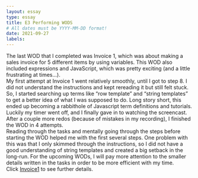 ```yaml
---
layout: essay
type: essay
title: E3 Performing WODS
# All dates must be YYYY-MM-DD format!
date: 2021-09-27
labels:
---
```


The last WOD that I completed was Invoice 1, which was about making a sales invoice for 5 different items by using variables. This WOD also included expressions and JavaScript, which was pretty exciting (and a little frustrating at times...). 
<br>
My first attempt at Invoice 1 went relatively smoothly, until I got to step 8. I did not understand the instructions and kept rereading it but still felt stuck. So, I started searching up terms like “row template” and “string templates” to get a better idea of what I was supposed to do. Long story short, this ended up becoming a rabbithole of Javascript term definitions and tutorials. Luckily my timer went off, and I finally gave in to watching the screencast. After a couple more redos (because of mistakes in my recording), I finished the WOD in 4 attempts. 
<br>
Reading through the tasks and mentally going through the steps before starting the WOD helped me with the first several steps. One problem with this was that I only skimmed through the instructions, so I did not have a good understanding of string templates and created a big setback in the long-run. For the upcoming WODs, I will pay more attention to the smaller details written in the tasks in order to be more efficient with my time.
<br>
Click <a href="https://github.com/E-Melchor/ITM352_F21_repo_/tree/main/WODs/Invoice1">Invoice1</a> to see further details.